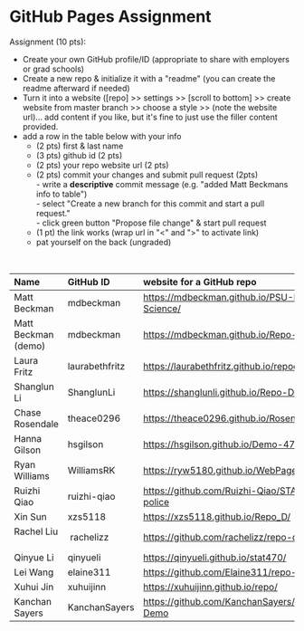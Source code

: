 # GitHub Pages Assignment

Assignment (10 pts):
- Create your own GitHub profile/ID (appropriate to share with employers or grad schools)
- Create a new repo & initialize it with a "readme" (you can create the readme afterward if needed)
- Turn it into a website ([repo] >> settings >> [scroll to bottom] >> create website from master branch >> choose a style >> (note the website url)... add content if you like, but it's fine to just use the filler content provided.
- add a row in the table below with your info
    - (2 pts) first & last name 
    - (3 pts) github id (2 pts)
    - (2 pts) your repo website url (2 pts)
    - (2 pts) commit your changes and submit pull request (2pts)  
            - write a **descriptive** commit message (e.g. "added Matt Beckmans info to table")  
            - select "Create a new branch for this commit and start a pull request."  
            - click green button "Propose file change" & start pull request  
    - (1 pt) the link works (wrap url in "<" and ">" to activate link)  
    - pat yourself on the back (ungraded)  

<br>


|Name                   |GitHub ID         |website for a GitHub repo  |  
|:----------------------|:-----------------|:--------------------------|  
| Matt Beckman    | mdbeckman      | <https://mdbeckman.github.io/PSU-Data-Science/>   |  
| Matt Beckman (demo) | mdbeckman | <https://mdbeckman.github.io/Repo-Demo/> |
| Laura Fritz |laurabethfritz  |<https://laurabethfritz.github.io/repodemo/>  |
| Shanglun Li | ShanglunLi | <https://shanglunli.github.io/Repo-Demo/> |
| Chase Rosendale | theace0296 | <https://theace0296.github.io/Rosendale/> |
| Hanna Gilson | hsgilson | <https://hsgilson.github.io/Demo-470/> |
| Ryan Williams | WilliamsRK | <https://ryw5180.github.io/WebPageStat470/>|
| Ruizhi Qiao | ruizhi-qiao | <https://github.com/Ruizhi-Qiao/STAT470-police> |
| Xin Sun | xzs5118 | <https://xzs5118.github.io/Repo_D/> |
| Rachel Liu    |  rachelizz  | https://github.com/rachelizz/repo-demo   |
| Qinyue Li | qinyueli| <https://qinyueli.github.io/stat470/>|
| Lei Wang | elaine311|<https://github.com/Elaine311/repo-demo/>|
| Xuhui Jin | xuhuijinn | <https://xuhuijinn.github.io/repo/>|
| Kanchan Sayers | KanchanSayers | <https://github.com/KanchanSayers/Repository-Demo> |
